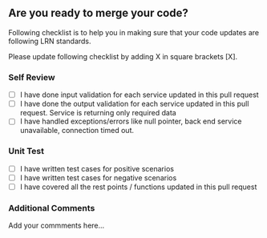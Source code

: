 ## Are you ready to merge your code?
Following checklist is to help you in making sure that your code updates are following LRN standards.

Please update following checklist by adding X in square brackets [X]. 


### Self Review
- [ ] I have done input validation for each service updated in this pull request
- [ ] I have done the output validation for each service updated in this pull request. Service is returning only required data
- [ ] I have handled exceptions/errors like null pointer, back end service unavailable, connection timed out.

### Unit Test
- [ ] I have written test cases for positive scenarios
- [ ] I have written test cases for negative scenarios
- [ ] I have covered all the rest points / functions updated in this pull request 

### Additional Comments
Add your commments here...
